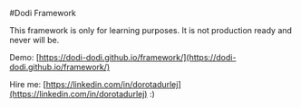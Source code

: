#Dodi Framework

This framework is only for learning purposes.
It is not production ready and never will be.

Demo: [https://dodi-dodi.github.io/framework/](https://dodi-dodi.github.io/framework/)

Hire me: [https://linkedin.com/in/dorotadurlej](https://linkedin.com/in/dorotadurlej) :)
